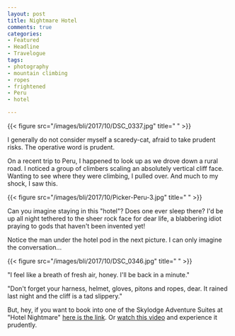 ```yaml
---
layout: post
title: Nightmare Hotel
comments: true
categories:
- Featured
- Headline
- Travelogue
tags:
- photography
- mountain climbing
- ropes
- frightened
- Peru
- hotel

---
```


{{< figure src="/images/bli/2017/10/DSC_0337.jpg" title="  " >}}

I generally do not consider myself a scaredy-cat, afraid to take prudent risks. The operative word is prudent. 

On a recent trip to Peru, I happened to look up as we drove down a rural road. I noticed a group of climbers scaling an absolutely vertical cliff face. Wanting to see where they were climbing, I pulled over. And much to my shock, I saw this.

<!--more-->

{{< figure src="/images/bli/2017/10/Picker-Peru-3.jpg" title="  " >}}

Can you imagine staying in this "hotel"? Does one ever sleep there? I'd be up all night tethered to the sheer rock face for dear life, a blabbering idiot praying to gods that haven't been invented yet! 

Notice the man under the hotel pod in the next picture. I can only imagine the conversation...

{{< figure src="/images/bli/2017/10/DSC_0346.jpg" title="  " >}}

"I feel like a breath of fresh air, honey. I'll be back in a minute."

"Don't forget your harness, helmet, gloves, pitons and ropes, dear. It rained last night and the cliff is a tad slippery."

But, hey, if you want to book into one of the Skylodge Adventure Suites at "Hotel Nightmare" [here is the link](http://naturavive.com/web/). Or [watch this video](https://www.youtube.com/watch?v=srFKQrmL3Fg&feature=youtu.be) and experience it prudently. 